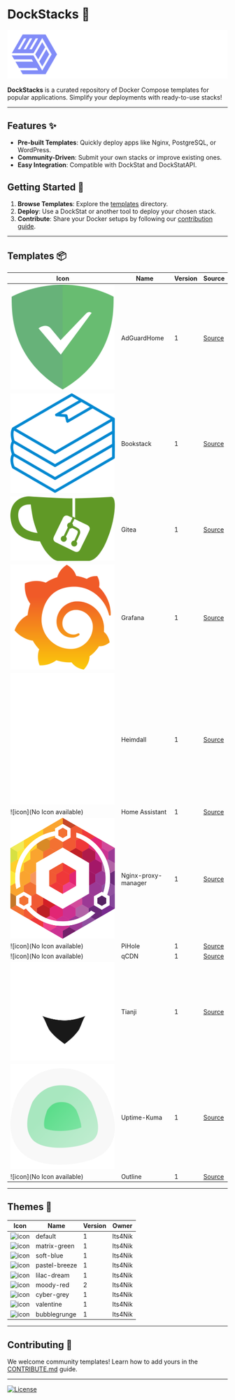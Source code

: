 # DockStacks 🐳

![DockStacks Logo](./.github/DockStat.png)

**DockStacks** is a curated repository of Docker Compose templates for popular applications. Simplify your deployments with ready-to-use stacks!

---

## Features ✨

- **Pre-built Templates**: Quickly deploy apps like Nginx, PostgreSQL, or WordPress.
- **Community-Driven**: Submit your own stacks or improve existing ones.
- **Easy Integration**: Compatible with DockStat and DockStatAPI.

## Getting Started 🚀

1. **Browse Templates**: Explore the [templates](./templates) directory.
2. **Deploy**: Use a DockStat or another tool to deploy your chosen stack.
3. **Contribute**: Share your Docker setups by following our [contribution guide](./CONTRIBUTE.md).

---

## Templates 📦

| Icon | Name | Version | Source |
|------|------|---------|--------|
| ![icon](https://raw.githubusercontent.com/Its4Nik/DockStacks/refs/heads/main/templates/adguardhome/adguard-home.svg) | AdGuardHome | 1 | [Source](https://github.com/Its4Nik/DockStacks) |
| ![icon](https://raw.githubusercontent.com/Its4Nik/DockStacks/refs/heads/main/templates/bookstack/bookstack.svg) | Bookstack | 1 | [Source](https://github.com/Its4Nik/DockStacks) |
| ![icon](https://raw.githubusercontent.com/Its4Nik/DockStacks/refs/heads/main/templates/gitea/gitea.svg) | Gitea | 1 | [Source](https://github.com/Its4Nik/DockStacks) |
| ![icon](https://raw.githubusercontent.com/Its4Nik/DockStacks/refs/heads/main/templates/grafana/grafana.svg) | Grafana | 1 | [Source](https://github.com/Its4Nik/DockStacks) |
| ![icon](https://raw.githubusercontent.com/Its4Nik/DockStacks/refs/heads/main/templates/heimdall/heimdall.svg) | Heimdall | 1 | [Source](https://github.com/Its4Nik/DockStacks) |
| ![icon](No Icon available) | Home Assistant | 1 | [Source](https://github.com/home-assistant/core) |
| ![icon](https://raw.githubusercontent.com/Its4Nik/DockStacks/refs/heads/main/templates/nginx-proxy-manager/nginx-proxy-manager.svg) | Nginx-proxy-manager | 1 | [Source](https://github.com/Its4Nik/DockStacks) |
| ![icon](No Icon available) | PiHole | 1 | [Source](https://github.com/Its4Nik/DockStacks) |
| ![icon](No Icon available) | qCDN | 1 | [Source](https://github.com/Its4Nik/DockStacks) |
| ![icon](https://raw.githubusercontent.com/Its4Nik/DockStacks/refs/heads/main/templates/tianji/tianji.svg) | Tianji | 1 | [Source](https://github.com/Its4Nik/DockStacks) |
| ![icon](https://raw.githubusercontent.com/Its4Nik/DockStacks/refs/heads/main/templates/uptime-kuma/uptime-kuma.svg) | Uptime-Kuma | 1 | [Source](https://github.com/Its4Nik/DockStacks) |
| ![icon](No Icon available) | Outline | 1 | [Source](https://github.com/Its4Nik/DockStacks) |

---

## Themes 🎨

| Icon | Name | Version | Owner |
|------|------|---------|-------|
| ![icon](#818cf9) | default | 1 | Its4Nik |
| ![icon](#10b981) | matrix-green | 1 | Its4Nik |
| ![icon](#60a5fa) | soft-blue | 1 | Its4Nik |
| ![icon](#7dd3fc) | pastel-breeze | 1 | Its4Nik |
| ![icon](#c4b5fd) | lilac-dream | 1 | Its4Nik |
| ![icon](#fca5a5) | moody-red | 2 | Its4Nik |
| ![icon](#a5b4fc) | cyber-grey | 1 | Its4Nik |
| ![icon](#f9a8d4) | valentine | 1 | Its4Nik |
| ![icon](#f9a8d4) | bubblegrunge | 1 | Its4Nik |

---

## Contributing 🙌

We welcome community templates! Learn how to add yours in the [CONTRIBUTE.md](./CONTRIBUTE.md) guide.

---

[![License](https://img.shields.io/badge/License-MIT-blue.svg)](LICENSE)
